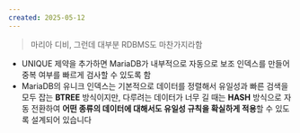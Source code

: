 ```yaml
---
created: 2025-05-12
---
```

> 마리아 디비, 그런데 대부분 RDBMS도 마찬가지라함

- UNIQUE 제약을 추가하면 MariaDB가 내부적으로 자동으로 보조 인덱스를 만들어 중복 여부를 빠르게 검사할 수 있도록 함
- MariaDB의 유니크 인덱스는 기본적으로 데이터를 정렬해서 유일성과 빠른 검색을 모두 잡는 **BTREE** 방식이지만, 다루려는 데이터가 너무 길 때는 **HASH** 방식으로 자동 전환하여 **어떤 종류의 데이터에 대해서도 유일성 규칙을 확실하게 적용**할 수 있도록 설계되어 있습니다
